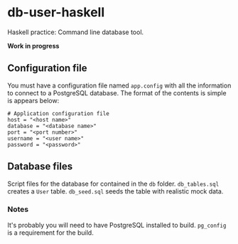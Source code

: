 # db-user-haskell

Haskell practice: Command line database tool. 

**Work in progress**

## Configuration file
You must have a configuration file named `app.config` with all the information to connect to a PostgreSQL database. The format of the contents is simple is appears below:

```
# Application configuration file
host = "<host name>"
database = "<database name>"
port = "<port number>"
username = "<user name>"
password = "<password>"
```

## Database files
Script files for the database for contained in the `db` folder. `db_tables.sql` creates a `User` table. `db_seed.sql` seeds the table with realistic mock data.

### Notes

It's probably you will need to have PostgreSQL installed to build. `pg_config` is a requirement for the build.